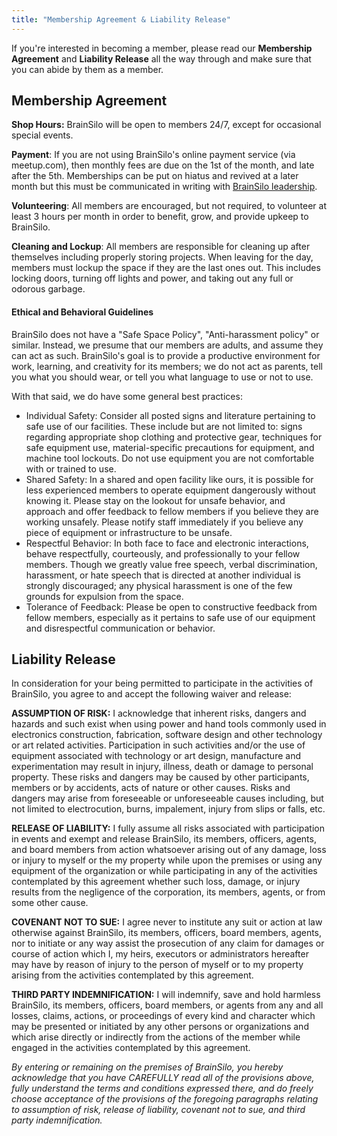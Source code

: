 ```yaml
---
title: "Membership Agreement & Liability Release"
---
```


If you're interested in becoming a member, please read our **Membership Agreement** and **Liability Release** all the way through and make sure that you can abide by them as a member.

## Membership Agreement
**Shop Hours:** BrainSilo will be open to members 24/7, except for occasional special events.

**Payment**: If you are not using BrainSilo's online payment service (via meetup.com), then monthly fees are due on the 1st of the month, and late after the 5th.  Memberships can be put on hiatus and revived at a later month but this must be communicated in writing with [BrainSilo leadership](/about/leadership).

**Volunteering**: All members are encouraged, but not required, to volunteer at least 3 hours per month in order to benefit, grow, and provide upkeep to BrainSilo.

**Cleaning and Lockup**: All members are responsible for cleaning up after themselves including properly storing projects. When leaving for the day, members must lockup the space if they are the last ones out. This includes locking doors, turning off lights and power, and taking out any full or odorous garbage.

#### Ethical and Behavioral Guidelines
BrainSilo does not have a "Safe Space Policy", "Anti-harassment policy" or similar.  Instead, we presume that our members are adults, and assume they can act as such.  BrainSilo's goal is to provide a productive environment for work, learning, and creativity for its members; we do not act as parents, tell you what you should wear, or tell you what language to use or not to use.

With that said, we do have some general best practices:

 - Individual Safety: Consider all posted signs and literature pertaining to safe use of our facilities. These include but are not limited to: signs regarding appropriate shop clothing and protective gear, techniques for safe equipment use, material-specific precautions for equipment, and machine tool lockouts. Do not use equipment you are not comfortable with or trained to use.
 - Shared Safety: In a shared and open facility like ours, it is possible for less experienced members to operate equipment dangerously without knowing it. Please stay on the lookout for unsafe behavior, and approach and offer feedback to fellow members if you believe they are working unsafely. Please notify staff immediately if you believe any piece of equipment or infrastructure to be unsafe.
 - Respectful Behavior: In both face to face and electronic interactions, behave respectfully, courteously, and professionally to your fellow members. Though we greatly value free speech, verbal discrimination, harassment, or hate speech that is directed at another individual is strongly discouraged; any physical harassment is one of the few grounds for expulsion from the space.
 - Tolerance of Feedback: Please be open to constructive feedback from fellow members, especially as it pertains to safe use of our equipment and disrespectful communication or behavior.

## Liability Release
In consideration for your being permitted to participate in the activities of BrainSilo, you agree to and accept the following waiver and release:

**ASSUMPTION OF RISK:** I acknowledge that inherent risks, dangers and hazards and such exist when using power and hand tools commonly used in electronics construction, fabrication, software design and other technology or art related activities. Participation in such activities and/or the use of equipment associated with technology or art design, manufacture and experimentation may result in injury, illness, death or damage to personal property. These risks and dangers may be caused by other participants, members or by accidents, acts of nature or other causes. Risks and dangers may arise from foreseeable or unforeseeable causes including, but not limited to electrocution, burns, impalement, injury from slips or falls, etc.

**RELEASE OF LIABILITY:** I fully assume all risks associated with participation in events and exempt and release BrainSilo, its members, officers, agents, and board members from action whatsoever arising out of any damage, loss or injury to myself or the my property while upon the premises or using any equipment of the organization or while participating in any of the activities contemplated by this agreement whether such loss, damage, or injury results from the negligence of the corporation, its members, agents, or from some other cause.

**COVENANT NOT TO SUE:** I agree never to institute any suit or action at law otherwise against BrainSilo, its members, officers, board members, agents, nor to initiate or any way assist the prosecution of any claim for damages or course of action which I, my heirs, executors or administrators hereafter may have by reason of injury to the person of myself or to my property arising from the activities contemplated by this agreement.

**THIRD PARTY INDEMNIFICATION:** I will indemnify, save and hold harmless BrainSilo, its members, officers, board members, or agents from any and all losses, claims, actions, or proceedings of every kind and character which may be presented or initiated by any other persons or organizations and which arise directly or indirectly from the actions of the member while engaged in the activities contemplated by this agreement.

*By entering or remaining on the premises of BrainSilo, you hereby acknowledge that you have CAREFULLY read all of the provisions above, fully understand the terms and conditions expressed there, and do freely choose acceptance of the provisions of the foregoing paragraphs relating to assumption of risk, release of liability, covenant not to sue, and third party indemnification.*
